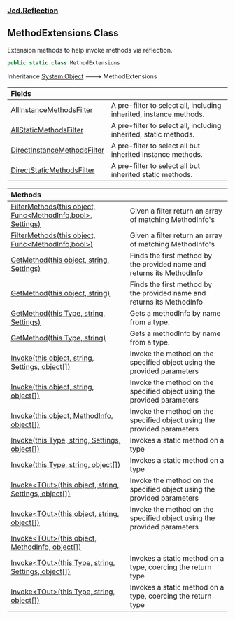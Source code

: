 ### [Jcd.Reflection](Jcd.Reflection.md 'Jcd.Reflection')

## MethodExtensions Class

Extension methods to help invoke methods via reflection.

```csharp
public static class MethodExtensions
```

Inheritance [System.Object](https://docs.microsoft.com/en-us/dotnet/api/System.Object 'System.Object') &#129106; MethodExtensions

| Fields | |
| :--- | :--- |
| [AllInstanceMethodsFilter](Jcd.Reflection.MethodExtensions.AllInstanceMethodsFilter.md 'Jcd.Reflection.MethodExtensions.AllInstanceMethodsFilter') | A pre-filter to select all, including inherited, instance methods. |
| [AllStaticMethodsFilter](Jcd.Reflection.MethodExtensions.AllStaticMethodsFilter.md 'Jcd.Reflection.MethodExtensions.AllStaticMethodsFilter') | A pre-filter to select all, including inherited, static methods. |
| [DirectInstanceMethodsFilter](Jcd.Reflection.MethodExtensions.DirectInstanceMethodsFilter.md 'Jcd.Reflection.MethodExtensions.DirectInstanceMethodsFilter') | A pre-filter to select all but inherited instance methods. |
| [DirectStaticMethodsFilter](Jcd.Reflection.MethodExtensions.DirectStaticMethodsFilter.md 'Jcd.Reflection.MethodExtensions.DirectStaticMethodsFilter') | A pre-filter to select all but inherited static methods. |

| Methods | |
| :--- | :--- |
| [FilterMethods(this object, Func&lt;MethodInfo,bool&gt;, Settings)](Jcd.Reflection.MethodExtensions.FilterMethods(thisobject,System.Func_System.Reflection.MethodInfo,bool_,Jcd.Reflection.MethodInfoEnumerator.Settings).md 'Jcd.Reflection.MethodExtensions.FilterMethods(this object, System.Func<System.Reflection.MethodInfo,bool>, Jcd.Reflection.MethodInfoEnumerator.Settings)') | Given a filter return an array of matching MethodInfo's |
| [FilterMethods(this object, Func&lt;MethodInfo,bool&gt;)](Jcd.Reflection.MethodExtensions.FilterMethods(thisobject,System.Func_System.Reflection.MethodInfo,bool_).md 'Jcd.Reflection.MethodExtensions.FilterMethods(this object, System.Func<System.Reflection.MethodInfo,bool>)') | Given a filter return an array of matching MethodInfo's |
| [GetMethod(this object, string, Settings)](Jcd.Reflection.MethodExtensions.GetMethod(thisobject,string,Jcd.Reflection.MethodInfoEnumerator.Settings).md 'Jcd.Reflection.MethodExtensions.GetMethod(this object, string, Jcd.Reflection.MethodInfoEnumerator.Settings)') | Finds the first method by the provided name and returns its MethodInfo |
| [GetMethod(this object, string)](Jcd.Reflection.MethodExtensions.GetMethod(thisobject,string).md 'Jcd.Reflection.MethodExtensions.GetMethod(this object, string)') | Finds the first method by the provided name and returns its MethodInfo |
| [GetMethod(this Type, string, Settings)](Jcd.Reflection.MethodExtensions.GetMethod(thisSystem.Type,string,Jcd.Reflection.MethodInfoEnumerator.Settings).md 'Jcd.Reflection.MethodExtensions.GetMethod(this System.Type, string, Jcd.Reflection.MethodInfoEnumerator.Settings)') | Gets a methodInfo by name from a type. |
| [GetMethod(this Type, string)](Jcd.Reflection.MethodExtensions.GetMethod(thisSystem.Type,string).md 'Jcd.Reflection.MethodExtensions.GetMethod(this System.Type, string)') | Gets a methodInfo by name from a type. |
| [Invoke(this object, string, Settings, object[])](Jcd.Reflection.MethodExtensions.Invoke(thisobject,string,Jcd.Reflection.MethodInfoEnumerator.Settings,object[]).md 'Jcd.Reflection.MethodExtensions.Invoke(this object, string, Jcd.Reflection.MethodInfoEnumerator.Settings, object[])') | Invoke the method on the specified object using the provided parameters |
| [Invoke(this object, string, object[])](Jcd.Reflection.MethodExtensions.Invoke(thisobject,string,object[]).md 'Jcd.Reflection.MethodExtensions.Invoke(this object, string, object[])') | Invoke the method on the specified object using the provided parameters |
| [Invoke(this object, MethodInfo, object[])](Jcd.Reflection.MethodExtensions.Invoke(thisobject,System.Reflection.MethodInfo,object[]).md 'Jcd.Reflection.MethodExtensions.Invoke(this object, System.Reflection.MethodInfo, object[])') | Invoke the method on the specified object using the provided parameters |
| [Invoke(this Type, string, Settings, object[])](Jcd.Reflection.MethodExtensions.Invoke(thisSystem.Type,string,Jcd.Reflection.MethodInfoEnumerator.Settings,object[]).md 'Jcd.Reflection.MethodExtensions.Invoke(this System.Type, string, Jcd.Reflection.MethodInfoEnumerator.Settings, object[])') | Invokes a static method on a type |
| [Invoke(this Type, string, object[])](Jcd.Reflection.MethodExtensions.Invoke(thisSystem.Type,string,object[]).md 'Jcd.Reflection.MethodExtensions.Invoke(this System.Type, string, object[])') | Invokes a static method on a type |
| [Invoke&lt;TOut&gt;(this object, string, Settings, object[])](Jcd.Reflection.MethodExtensions.Invoke_TOut_(thisobject,string,Jcd.Reflection.MethodInfoEnumerator.Settings,object[]).md 'Jcd.Reflection.MethodExtensions.Invoke<TOut>(this object, string, Jcd.Reflection.MethodInfoEnumerator.Settings, object[])') | Invoke the method on the specified object using the provided parameters |
| [Invoke&lt;TOut&gt;(this object, string, object[])](Jcd.Reflection.MethodExtensions.Invoke_TOut_(thisobject,string,object[]).md 'Jcd.Reflection.MethodExtensions.Invoke<TOut>(this object, string, object[])') | Invoke the method on the specified object using the provided parameters |
| [Invoke&lt;TOut&gt;(this object, MethodInfo, object[])](Jcd.Reflection.MethodExtensions.Invoke_TOut_(thisobject,System.Reflection.MethodInfo,object[]).md 'Jcd.Reflection.MethodExtensions.Invoke<TOut>(this object, System.Reflection.MethodInfo, object[])') | |
| [Invoke&lt;TOut&gt;(this Type, string, Settings, object[])](Jcd.Reflection.MethodExtensions.Invoke_TOut_(thisSystem.Type,string,Jcd.Reflection.MethodInfoEnumerator.Settings,object[]).md 'Jcd.Reflection.MethodExtensions.Invoke<TOut>(this System.Type, string, Jcd.Reflection.MethodInfoEnumerator.Settings, object[])') | Invokes a static method on a type, coercing the return type |
| [Invoke&lt;TOut&gt;(this Type, string, object[])](Jcd.Reflection.MethodExtensions.Invoke_TOut_(thisSystem.Type,string,object[]).md 'Jcd.Reflection.MethodExtensions.Invoke<TOut>(this System.Type, string, object[])') | Invokes a static method on a type, coercing the return type |

